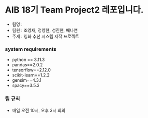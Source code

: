 # AIB 18기 Team Project2 레포입니다.
* 팀명 : 
* 팀원 : 조영재, 정영현, 성진현, 배나연
* 주제 : 영화 추천 시스템 제작 프로젝트

### system requirements
* python == 3.11.3
* pandas==2.0.2
* tensorflow==2.12.0
* scikit-learn==1.2.2
* gensim==4.3.1
* spacy==3.5.3

### 팀 규칙
* 매일 오전 10시, 오후 3시 회의
